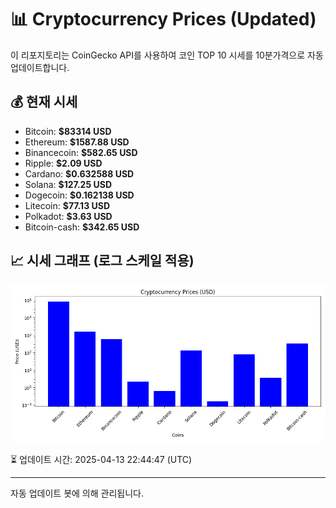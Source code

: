
# 📊 Cryptocurrency Prices (Updated)

이 리포지토리는 CoinGecko API를 사용하여 코인 TOP 10 시세를 10분가격으로 자동 업데이트합니다.

## 💰 현재 시세
- Bitcoin: **$83314 USD**
- Ethereum: **$1587.88 USD**
- Binancecoin: **$582.65 USD**
- Ripple: **$2.09 USD**
- Cardano: **$0.632588 USD**
- Solana: **$127.25 USD**
- Dogecoin: **$0.162138 USD**
- Litecoin: **$77.13 USD**
- Polkadot: **$3.63 USD**
- Bitcoin-cash: **$342.65 USD**

## 📈 시세 그래프 (로그 스케일 적용)
![Crypto Prices](crypto_prices.png)

⏳ 업데이트 시간: 2025-04-13 22:44:47 (UTC)

---
자동 업데이트 봇에 의해 관리됩니다.
